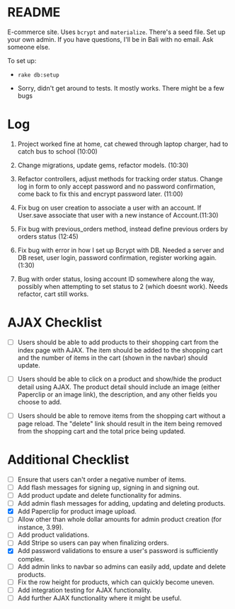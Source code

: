 # README

E-commerce site. Uses `bcrypt` and `materialize`. There's a seed file. Set up your own admin. If you have questions, I'll be in Bali with no email. Ask someone else.

To set up:

* `rake db:setup`

* Sorry, didn't get around to tests. It mostly works. There might be a few bugs

# Log
  1. Project worked fine at home, cat chewed through laptop charger, had to catch bus to school (10:00)

  2. Change migrations, update gems, refactor models. (10:30)

  3. Refactor controllers, adjust methods for tracking order status. Change log in form to only accept password and no password confirmation, come back to fix this and encrypt password later. (11:00)

  4. Fix bug on user creation to associate a user with an account. If User.save associate that user with a new instance of Account.(11:30)

  5. Fix bug with previous_orders method, instead define previous orders by orders status (12:45)

  5. Fix bug with error in how I set up Bcrypt with DB. Needed a server and DB reset, user login, password confirmation, register working again. (1:30)

  6. Bug with order status, losing account ID somewhere along the way, possibly when attempting to set status to 2 (which doesnt work). Needs refactor, cart still works.

# AJAX Checklist

- [ ] Users should be able to add products to their shopping cart from the index page with AJAX. The item should be added to the shopping cart and the number of items in the cart (shown in the navbar) should update.

- [ ] Users should be able to click on a product and show/hide the product detail using AJAX. The product detail should include an image (either Paperclip or an image link), the description, and any other fields you choose to add.

- [ ] Users should be able to remove items from the shopping cart without a page reload. The "delete" link should result in the item being removed from the shopping cart and the total price being updated.

# Additional Checklist

- [ ] Ensure that users can't order a negative number of items.
- [ ] Add flash messages for signing up, signing in and signing out.
- [ ] Add product update and delete functionality for admins.
- [ ] Add admin flash messages for adding, updating and deleting products.
- [x] Add Paperclip for product image upload.
- [ ] Allow other than whole dollar amounts for admin product creation
      (for   instance, 3.99).
- [ ] Add product validations.
- [ ] Add Stripe so users can pay when finalizing orders.
- [x] Add password validations to ensure a user's password is sufficiently complex.
- [ ] Add admin links to navbar so admins can easily add, update and delete products.
- [ ] Fix the row height for products, which can quickly become uneven.
- [ ] Add integration testing for AJAX functionality.
- [ ] Add further AJAX functionality where it might be useful.
